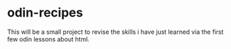 # odin-recipes
This will be a small project to revise the skills i have just learned via the first few odin lessons about html.
